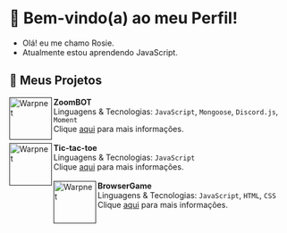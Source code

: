 # 🍂  Bem-vindo(a) ao meu Perfil!
- Olá! eu me chamo Rosie.
- Atualmente estou aprendendo JavaScript.

## 🍁 Meus Projetos

[<img align="left" height="76px" width="76px" alt="Warpnet" src="https://i.imgur.com/nNBf55S.png"/>]()
**ZoomBOT** \
Linguagens & Tecnologias: `JavaScript`, `Mongoose`, `Discord.js`, `Moment`\
Clique [aqui]() para mais informações.
<br />
<br />
[<img align="left" height="76px" width="76px" alt="Warpnet" src="https://i.imgur.com/0RwZcG3.png"/>]()
**Tic-tac-toe** \
Linguagens & Tecnologias: `JavaScript`\
Clique [aqui](https://github.com/rosiee-sz/tictactoe-js) para mais informações.
<br >
<br />
[<img align="left" height="76px" width="76px" alt="Warpnet" src="https://i.imgur.com/lewFPAX.png"/>]()
**BrowserGame** \
Linguagens & Tecnologias: `JavaScript`, `HTML`, `CSS`\
Clique [aqui](https://github.com/rosiee-sz/browsergame-js) para mais informações.
